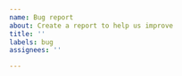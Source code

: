 ```yaml
---
name: Bug report
about: Create a report to help us improve
title: ''
labels: bug
assignees: ''

---
```


<!--

  👋 Hi there!
  Thanks for using metrics and helping us to improve!

  Please:
    - Check you're not duplicating an existing issue
    - Provide a clear and concise description
    - To request help, please use discussions instead of issues

  For workflows errors:
    - Retry at least once to confirm that error is reproductible
    - Paste an excerpt of workflow job step and/or error logs

  For web instance errors:
    - Paste used url query

-->

